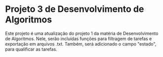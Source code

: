 # Projeto 3 de Desenvolvimento de Algoritmos
Este projeto é uma atualização do projeto 1 da matéria de Desenvolvimento de Algoritmos.
Nele, serão incluídas funções para filtragem de tarefas e exportação em arquivos .txt.
Também, será adicionado o campo "estado", para qualificar as tarefas.

